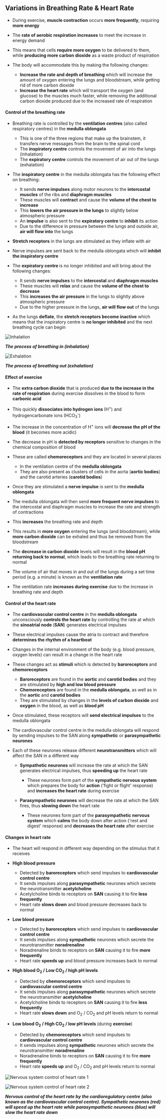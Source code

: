 Variations in Breathing Rate & Heart Rate
-----------------------------------------

* During exercise, <b>muscle contraction</b> occurs <b>more frequently</b>, requiring <b>more energy</b>
* The <b>rate of </b><b>aerobic respiration</b><b> increases</b> to meet the increase in energy demand
* This means that cells <b>require more oxygen</b> to be delivered to them, while <b>producing more carbon dioxide</b> as a waste product of respiration
* The body will accommodate this by making the following changes:

  + <b>Increase the rate and depth of breathing </b>which will increase the amount of oxygen entering the lungs and bloodstream, while getting rid of more carbon dioxide
  + <b>Increase the heart rate</b> which will transport the oxygen (and glucose) to the muscles much faster, while removing the additional carbon dioxide produced due to the increased rate of respiration

#### Control of the breathing rate

* Breathing rate is controlled by the <b>ventilation centres</b> (also called respiratory centres) in the <b>medulla oblongata</b>

  + This is one of the three regions that make up the brainstem, it transfers nerve messages from the brain to the spinal cord
  + The <b>inspiratory centre</b> controls the movement of air into the lungs (inhalation)
  + The <b>expiratory centre</b> controls the movement of air out of the lungs (exhalation)
* The <b>inspiratory centre</b> in the medulla oblongata has the following effect on breathing:

  + It sends <b>nerve impulses</b> along motor neurons to the <b>intercostal</b> <b>muscles</b> of the ribs and <b>diaphragm muscles</b>
  + These muscles will <b>contract</b> and cause the <b>volume of the chest to increase</b>
  + This <b>lowers the air pressure in the lungs</b> to slightly below atmospheric pressure
  + An <b>impulse</b> is also sent to the <b>expiratory centre</b> to <b>inhibit</b> its action
  + Due to the difference in pressure between the lungs and outside air, <b>air will flow into</b> the lungs
* <b>Stretch receptors</b> in the lungs are stimulated as they inflate with air
* Nerve impulses are sent back to the medulla oblongata which will <b>inhibit the inspiratory centre</b>
* The <b>expiratory centre </b>is no longer inhibited and will bring about the following changes:

  + It sends <b>nerve impulses</b> to the <b>intercostal </b>and <b>diaphragm muscles</b>
  + These muscles will <b>relax</b> and cause the <b>volume of the chest to decrease</b>
  + This <b>increases the air pressure</b> in the lungs to slightly above atmospheric pressure
  + Due to the higher pressure in the lungs, <b>air will flow out</b> of the lungs
* As the lungs <b>deflate</b>, the <b>stretch receptors become inactive</b> which means that the inspiratory centre is <b>no longer inhibited</b> and the next breathing cycle can begin

![Inhalation](Inhalation.png)

<i><b>The process of breathing in (inhalation)</b></i>

![Exhalation](Exhalation.png)

<i><b>The process of breathing out (exhalation)</b></i>

#### Effect of exercise

* The <b>extra carbon dioxide</b> that is produced <b>due to the increase in the rate of respiration</b> during exercise dissolves in the blood to form <b>carbonic acid</b>
* This quickly <b>dissociates into hydrogen ions </b>(H<sup>+</sup>) and hydrogencarbonate ions (HCO<sub>3</sub><sup>-</sup>)
* The increase in the concentration of H<sup>+</sup> ions will <b>decrease the pH of the blood</b> (it becomes more acidic)
* The decrease in pH is <b>detected by receptors</b> sensitive to changes in the chemical composition of blood
* These are called <b>chemoreceptors</b> and they are located in several places

  + In the ventilation centre of the <b>medulla oblongata</b>
  + They are also present as clusters of cells in the aorta (<b>aortic bodies</b>) and the carotid arteries (<b>carotid bodies</b>)
* Once they are stimulated a <b>nerve impulse</b> is sent to the <b>medulla oblongata</b>
* The medulla oblongata will then send <b>more frequent nerve impulses</b> to the intercostal and diaphragm muscles to increase the rate and strength of contractions
* This <b>increases</b> the breathing rate and depth
* This results in <b>more oxygen</b> entering the lungs (and bloodstream), while <b>more carbon dioxide</b> can be exhaled and thus be removed from the bloodstream
* The <b>decrease in carbon dioxide</b> levels will result in the <b>blood pH returning back to normal</b>, which leads to the breathing rate returning to normal
* The volume of air that moves in and out of the lungs during a set time period (e.g. a minute) is known as the <b>ventilation rate</b>
* The ventilation rate <b>increases during exercise</b> due to the increase in breathing rate and depth

#### Control of the heart rate

* The <b>cardiovascular control centre</b> in the <b>medulla oblongata</b> unconsciously <b>controls the heart rate</b> by controlling the rate at which the <b>sinoatrial node </b>(<b>SAN</b>) generates electrical impulses
* These electrical impulses cause the atria to contract and therefore <b>determines the rhythm of a heartbeat</b>
* Changes in the internal environment of the body (e.g. blood pressure, oxygen levels) can result in a change in the heart rate
* These changes act as <b>stimuli</b> which is detected by <b>baroreceptors</b> and <b>chemoreceptors</b>

  + <b>Baroreceptors</b> are found in the <b>aortic </b>and <b>carotid bodies</b> and they are stimulated by <b>high and low blood pressure</b>
  + <b>Chemoreceptors</b> are found in the <b>medulla oblongata</b>, as well as in the <b>aortic</b> and <b>carotid bodies</b>
  + They are stimulated by changes in the <b>levels of carbon dioxide</b> and <b>oxygen</b> in the blood, as well as <b>blood pH</b>
* Once stimulated, these receptors will <b>send electrical impulses</b> to the medulla oblongata
* The cardiovascular control centre in the medulla oblongata will respond by sending impulses to the SAN along <b>sympathetic</b> or <b>parasympathetic neurones</b>
* Each of these neurones release different <b>neurotransmitters</b> which will affect the SAN in a different way

  + <b>Sympathetic neurones </b>will increase the rate at which the SAN generates electrical impulses, thus <b>speeding up</b> the heart rate

    - These neurones form part of the <b>sympathetic nervous system</b> which prepares the body for <b>action</b> ('fight or flight' response) and <b>increases the heart rate</b> during exercise
  + <b>Parasympathetic neurones</b> will decrease the rate at which the SAN fires, thus <b>slowing down</b> the heart rate

    - These neurones form part of the <b>parasympathetic nervous system</b> which <b>calms</b> the body down after action ('rest and digest' response) and <b>decreases the heart rate</b> after exercise

#### Changes in heart rate

* The heart will respond in different way depending on the stimulus that it receives
* <b>High blood pressure</b>

  + Detected by <b>baroreceptors</b> which send impulses to <b>cardiovascular control centre</b>
  + It sends impulses along <b>parasympathetic</b> neurones which secrete the neurotransmitter <b>acetylcholine</b>
  + Acetylcholine binds to receptors on <b>SAN</b> causing it to fire <b>less frequently</b>
  + Heart rate <b>slows down</b> and blood pressure decreases back to normal
* <b>Low blood pressure</b>

  + Detected by <b>baroreceptors</b> which send impulses to <b>cardiovascular control centre</b>
  + It sends impulses along <b>sympathetic</b> neurones which secrete the neurotransmitter <b>noradrenaline</b>
  + Noradrenaline binds to receptors on <b>SAN</b> causing it to fire <b>more frequently</b>
  + Heart rate <b>speeds up</b> and blood pressure increases back to normal
* <b>High blood O</b><sub><b>2</b></sub><b> / Low CO</b><sub><b>2</b></sub><b> / high pH levels</b>

  + Detected by <b>chemoreceptors</b> which send impulses to <b>cardiovascular control centre</b>
  + It sends impulses along <b>parasympathetic</b> neurones which secrete the neurotransmitter <b>acetylcholine</b>
  + Acetylcholine binds to receptors on <b>SAN</b> causing it to fire <b>less frequently</b>
  + Heart rate <b>slows down</b> and O<sub>2</sub> / CO<sub>2</sub> and pH levels return to normal
* <b>Low blood O</b><sub><b>2</b></sub><b> / High CO</b><sub><b>2</b></sub><b> / low pH levels </b>(during <b>exercise</b>)

  + Detected by <b>chemoreceptors</b> which send impulses to <b>cardiovascular control centre</b>
  + It sends impulses along <b>sympathetic</b> neurones which secrete the neurotransmitter <b>noradrenaline</b>
  + Noradrenaline binds to receptors on <b>SAN</b> causing it to fire <b>more frequently</b>
  + Heart rate <b>speeds up</b> and O<sub>2</sub> / CO<sub>2</sub> and pH levels return to normal

![Nervous system control of heart rate 1](Nervous-system-control-of-heart-rate-1.png)

![Nervous system control of heart rate 2](Nervous-system-control-of-heart-rate-2.png)

<i><b>Nervous control of the heart rate by the cardioregulatory centre (also known as the cardiovascular control centre). Sympathetic neurones (red) will speed up the heart rate while parasympathetic neurones (blue) will slow the heart rate down</b></i>